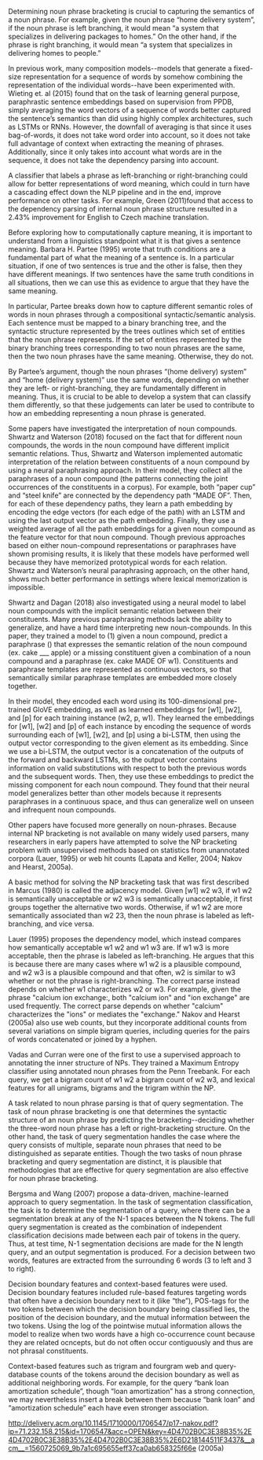 Determining noun phrase bracketing is crucial to capturing the semantics of a noun phrase. For example, given the noun phrase “home delivery system”, if the noun phrase is left branching, it would mean “a system that specializes in delivering packages to homes.” On the other hand, if the phrase is right branching, it would mean “a system that specializes in delivering homes to people.” 

In previous work, many composition models--models that generate a fixed-size representation for a sequence of words by somehow combining the representation of the individual words--have been experimented with. Wieting et. al (2015) found that on the task of learning general purpose, paraphrastic sentence embeddings based on supervision from PPDB, simply averaging the word vectors of a sequence of words better captured the sentence’s semantics than did using highly complex architectures, such as LSTMs or RNNs. However, the downfall of averaging is that since it uses bag-of-words, it does not take word order into account, so it does not take full advantage of context when extracting the meaning of phrases. Additionally, since it only takes into account what words are in the sequence, it does not take the dependency parsing into account. 

A classifier that labels a phrase as left-branching or right-branching could allow for better representations of word meaning, which could in turn have a cascading effect down the NLP pipeline and in the end, improve performance on other tasks. For example, Green (2011)found that access to the dependency parsing of internal noun phrase structure resulted in a 2.43% improvement for English to Czech machine translation.

Before exploring how to computationally capture meaning, it is important to understand from a linguistics standpoint what it is that gives a sentence meaning. Barbara H. Partee (1995) wrote that truth conditions are a fundamental part of what the meaning of a sentence is. In a particular situation, if one of two sentences is true and the other is false, then they have different meanings. If two sentences have the same truth conditions in all situations, then we can use this as evidence to argue that they have the same meaning. 

In particular, Partee breaks down how to capture different semantic roles of words in noun phrases through a compositional syntactic/semantic analysis. Each sentence must be mapped to a binary branching tree, and the syntactic structure represented by the trees outlines which set of entities that the noun phrase represents. If the set of entities represented by the binary branching trees corresponding to two noun phrases are the same, then the two noun phrases have the same meaning. Otherwise, they do not.

By Partee’s argument, though the noun phrases “(home delivery) system” and “home (delivery system)” use the same words, depending on whether they are left- or right-branching, they are fundamentally different in meaning. Thus, it is crucial to be able to develop a system that can classify them differently, so that these judgements can later be used to contribute to how an embedding representing a noun phrase is generated.

Some papers have investigated the interpretation of noun compounds. Shwartz and Waterson (2018) focused on the fact that for different noun compounds, the words in the noun compound have different implicit semantic relations. Thus, Shwartz and Waterson implemented automatic interpretation of the relation between constituents of a noun compound by using a neural paraphrasing approach. In their model, they collect all the paraphrases of a noun compound (the patterns connecting the joint occurrences of the constituents in a corpus). For example, both “paper cup” and “steel knife” are connected by the dependency path “MADE OF”. Then, for each of these dependency paths, they learn a path embedding by encoding the edge vectors (for each edge of the path) with an LSTM and using the last output vector as the path embedding. Finally, they use a weighted average of all the path embeddings for a given noun compound as the feature vector for that noun compound. Though previous approaches based on either noun-compound representations or paraphrases have shown promising results, it is likely that these models have performed well because they have memorized prototypical words for each relation. Shwartz and Waterson’s neural paraphrasing approach, on the other hand, shows much better performance in settings where lexical memorization is impossible.

Shwartz and Dagan (2018) also investigated using a neural model to label noun compounds with the implicit semantic relation between their constituents. Many previous paraphrasing methods lack the ability to generalize, and have a hard time interpreting new noun-compounds. In this paper, they trained a model to (1) given a noun compound, predict a paraphrase () that expresses the semantic relation of the noun compound (ex. cake ___ apple) or a missing constituent given a combination of a noun compound and a paraphrase (ex. cake MADE OF w1). Constituents and paraphrase templates are represented as continuous vectors, so that semantically similar paraphrase templates are embedded more closely together. 

In their model, they encoded each word using its 100-dimensional pre-trained GloVE embedding, as well as learned embeddings for [w1], [w2], and [p] for each training instance (w2, p, w1). They learned the embeddings for [w1], [w2] and [p] of each instance by encoding the sequence of words surrounding each of [w1], [w2], and [p] using a bi-LSTM, then using the output vector corresponding to the given element as its embedding. Since we use a bi-LSTM, the output vector is a concatenation of the outputs of the forward and backward LSTMs, so the output vector contains information on valid substitutions with respect to both the previous words and the subsequent words. Then, they use these embeddings to predict the missing component for each noun compound. They found that their neural model generalizes better than other models because it represents paraphrases in a continuous space, and thus can generalize well on unseen and infrequent noun compounds. 

Other papers have focused more generally on noun-phrases. Because internal NP bracketing is not available on many widely used parsers, many researchers in early papers have attempted to solve the NP bracketing problem with unsupervised methods based on statistics from unannotated corpora (Lauer, 1995) or web hit counts (Lapata and Keller, 2004; Nakov and Hearst, 2005a).

A basic method for solving the NP bracketing task that was first described in Marcus (1980) is called the adjacency model. Given [w1] w2 w3, if w1 w2 is semantically unacceptable or w2 w3 is semantically unacceptable, it first groups together the alternative two words. Otherwise, if w1 w2 are more semantically associated than w2 23, then the noun phrase is labeled as left-branching, and vice versa.

Lauer (1995) proposes the dependency model, which instead compares how semantically acceptable w1 w2 and w1 w3 are. If w1 w3 is more acceptable, then the phrase is labeled as left-branching. He argues that this is because there are many cases where w1 w2 is a plausible compound, and w2 w3 is a plausible compound and that often, w2 is similar to w3 whether or not the phrase is right-branching. The correct parse instead depends on whether w1 characterizes w2 or w3. For example, given the phrase "calcium ion exchange:, both "calcium ion" and "ion exchange" are used frequently. The correct parse depends on whether "calcium" characterizes the "ions" or mediates the "exchange." Nakov and Hearst (2005a) also use web counts, but they incorporate additional counts from several variations on simple bigram queries, including queries for the pairs of words concatenated or joined by a hyphen.

Vadas and Curran were one of the first to use a supervised approach to annotating the inner structure of NPs. They trained a Maximum Entropy classifier using annotated noun phrases from the Penn Treebank. For each query, we get a bigram count of w1 w2 a bigram count of w2 w3, and lexical features for all unigrams, bigrams and the trigram within the NP.

A task related to noun phrase parsing is that of query segmentation. The task of noun phrase bracketing is one that determines the syntactic structure of an noun phrase by predicting the bracketing--deciding whether the three-word noun phrase has a left or right-bracketing structure. On the other hand, the task of query segmentation handles the case where the query consists of multiple, separate noun phrases that need to be distinguished as separate entities. Though the two tasks of noun phrase bracketing and query segmentation are distinct, it is plausible that methodologies that are effective for query segmentation are also effective for noun phrase bracketing. 

Bergsma and Wang (2007) propose a data-driven, machine-learned approach to query segmentation. In the task of segmentation classification, the task is to determine the segmentation of a query, where there can be a segmentation break at any of the N-1 spaces between the N tokens. The full query segmentation is created as the combination of independent classification decisions made between each pair of tokens in the query. Thus, at test time, N-1 segmentation decisions are made for the N length query, and an output segmentation is produced. For a decision between two words, features are extracted from the surrounding 6 words (3 to left and 3 to right). 

Decision boundary features and context-based features were used. Decision boundary features included  rule-based features targeting words that often have a decision boundary next to it (like “the”), POS-tags for the two tokens between which the decision boundary being classified lies, the position of the decision boundary, and the mutual information between the two tokens. Using the log of the pointwise mutual information allows the model to realize when two words have a high co-occurrence count because they are related ocncepts, but do not often occur contiguously and thus are not phrasal constituents. 

Context-based features such as trigram and fourgram web and query-database counts of the tokens around the decision boundary as well as additional neighboring words. For example, for the query “bank loan amortization schedule”, though “loan amortization” has a strong connection, we may nevertheless insert a break between them because “bank loan” and “amortization schedule” each have even stronger association.

http://delivery.acm.org/10.1145/1710000/1706547/p17-nakov.pdf?ip=71.232.158.215&id=1706547&acc=OPEN&key=4D4702B0C3E38B35%2E4D4702B0C3E38B35%2E4D4702B0C3E38B35%2E6D218144511F3437&__acm__=1560725069_9b7a1c695655eff37ca0ab658325f66e (2005a)
